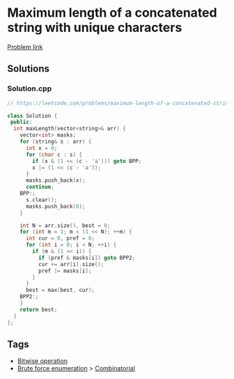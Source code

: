 # Maximum length of a concatenated string with unique characters

[Problem link](https://leetcode.com/problems/maximum-length-of-a-concatenated-string-with-unique-characters)

## Solutions


### Solution.cpp
```cpp
// https://leetcode.com/problems/maximum-length-of-a-concatenated-string-with-unique-characters

class Solution {
 public:
  int maxLength(vector<string>& arr) {
    vector<int> masks;
    for (string& s : arr) {
      int x = 0;
      for (char c : s) {
        if (x & (1 << (c - 'a'))) goto BPP;
        x |= (1 << (c - 'a'));
      }
      masks.push_back(x);
      continue;
    BPP:;
      s.clear();
      masks.push_back(0);
    }

    int N = arr.size(), best = 0;
    for (int m = 1; m < (1 << N); ++m) {
      int cur = 0, pref = 0;
      for (int i = 0; i < N; ++i) {
        if (m & (1 << i)) {
          if (pref & masks[i]) goto BPP2;
          cur += arr[i].size();
          pref |= masks[i];
        }
      }
      best = max(best, cur);
    BPP2:;
    }
    return best;
  }
};
```
## Tags

* [Bitwise operation](/README.md#Bitwise_operation)
* [Brute force enumeration](/README.md#Brute_force_enumeration) > [Combinatorial](/README.md#Brute_force_enumeration-Combinatorial)
